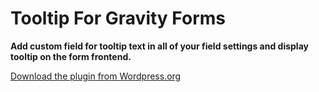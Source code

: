 # Tooltip For Gravity Forms
**Add custom field for tooltip text in all of your field settings and display tooltip on the form frontend.**

[Download the plugin from Wordpress.org](https://wordpress.org/plugins/tooltip-for-gravity-forms/)
